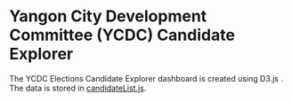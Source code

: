 # Yangon City Development Committee (YCDC) Candidate Explorer

The YCDC Elections Candidate Explorer dashboard is created using D3.js . The data is stored in [candidateList.js](./candidatesList.js).
